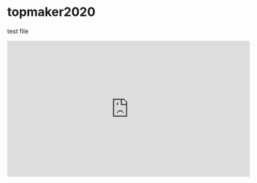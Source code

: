 # topmaker2020 
test file
<iframe width="560" height="315" src="https://www.youtube.com/embed/MclZ349RVf8" frameborder="0" allow="accelerometer; autoplay; encrypted-media; gyroscope; picture-in-picture" allowfullscreen></iframe>
